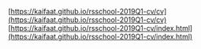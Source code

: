 [https://kaifaat.github.io/rsschool-2019Q1-cv/cv](https://kaifaat.github.io/rsschool-2019Q1-cv/cv)
[https://kaifaat.github.io/rsschool-2019Q1-cv/index.html](https://kaifaat.github.io/rsschool-2019Q1-cv/index.html)